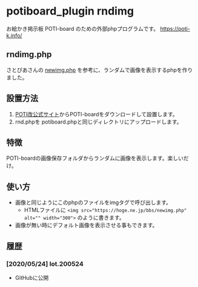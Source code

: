 # potiboard_plugin rndimg

お絵かき掲示板 POTI-board のための外部phpプログラムです。 https://poti-k.info/

## rndimg.php

さとぴあさんの [newimg.php](https://github.com/satopian/potiboard_plugin) を参考に、ランダムで画像を表示するphpを作りました。

## 設置方法

1. [POTI改公式サイト](https://poti-k.info/)からPOTI-boardをダウンロードして設置します。
2. rnd.phpを potiboard.phpと同じディレクトリにアップロードします。

## 特徴

POTI-boardの画像保存フォルダからランダムに画像を表示します。楽しいだけ。

## 使い方

- 画像と同じようにこのphpのファイルをimgタグで呼び出します。
  - HTMLファイルに `<img src="https://hoge.ne.jp/bbs/newimg.php" alt="" width="300">` のように書きます。
- 画像が無い時にデフォルト画像を表示させる事もできます。

## 履歴

### [2020/05/24] lot.200524

- GitHubに公開